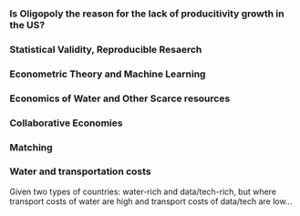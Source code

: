 ### Is Oligopoly the reason for the lack of producitivity growth in the US?

### Statistical Validity, Reproducible Resaerch

### Econometric Theory and Machine Learning

### Economics of Water and Other Scarce resources

### Collaborative Economies

### Matching

### Water and transportation costs

Given two types of countries: water-rich and data/tech-rich, but where transport costs of water are high and transport costs of data/tech are low...

